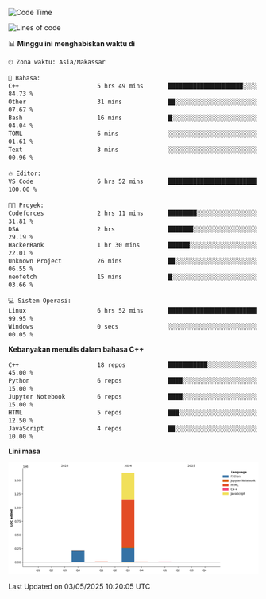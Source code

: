 <!--START_SECTION:waka-->
![Code Time](http://img.shields.io/badge/Code%20Time-185%20hrs%202%20mins-blue)

![Lines of code](https://img.shields.io/badge/Sejak%20Hello%20World%20aku%20telah%20menulis-1.9%20million%20baris%20kode-blue)

📊 **Minggu ini menghabiskan waktu di** 

```text
🕑︎ Zona waktu: Asia/Makassar

💬 Bahasa: 
C++                      5 hrs 49 mins       █████████████████████░░░░   84.73 % 
Other                    31 mins             ██░░░░░░░░░░░░░░░░░░░░░░░   07.67 % 
Bash                     16 mins             █░░░░░░░░░░░░░░░░░░░░░░░░   04.04 % 
TOML                     6 mins              ░░░░░░░░░░░░░░░░░░░░░░░░░   01.61 % 
Text                     3 mins              ░░░░░░░░░░░░░░░░░░░░░░░░░   00.96 % 

🔥 Editor: 
VS Code                  6 hrs 52 mins       █████████████████████████   100.00 % 

🐱‍💻 Proyek: 
Codeforces               2 hrs 11 mins       ████████░░░░░░░░░░░░░░░░░   31.81 % 
DSA                      2 hrs               ███████░░░░░░░░░░░░░░░░░░   29.19 % 
HackerRank               1 hr 30 mins        ██████░░░░░░░░░░░░░░░░░░░   22.01 % 
Unknown Project          26 mins             ██░░░░░░░░░░░░░░░░░░░░░░░   06.55 % 
neofetch                 15 mins             █░░░░░░░░░░░░░░░░░░░░░░░░   03.66 % 

💻 Sistem Operasi: 
Linux                    6 hrs 52 mins       █████████████████████████   99.95 % 
Windows                  0 secs              ░░░░░░░░░░░░░░░░░░░░░░░░░   00.05 % 
```

**Kebanyakan menulis dalam bahasa C++** 

```text
C++                      18 repos            ███████████░░░░░░░░░░░░░░   45.00 % 
Python                   6 repos             ████░░░░░░░░░░░░░░░░░░░░░   15.00 % 
Jupyter Notebook         6 repos             ████░░░░░░░░░░░░░░░░░░░░░   15.00 % 
HTML                     5 repos             ███░░░░░░░░░░░░░░░░░░░░░░   12.50 % 
JavaScript               4 repos             ██░░░░░░░░░░░░░░░░░░░░░░░   10.00 % 
```



**Lini masa**

![Lines of Code chart](https://raw.githubusercontent.com/yusuf601/yusuf601/main/assets/bar_graph.png)


 Last Updated on 03/05/2025 10:20:05 UTC
<!--END_SECTION:waka-->
